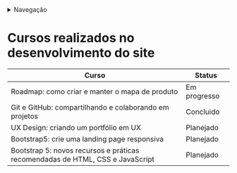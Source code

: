 <details>
    <summary>Navegação</summary>
    <ul>
        <li><a href="../README.md">README</a></li>
        <li><a href="/Desenvolvimento/Tasklist.md">Task List</a></li>
        <li><a href="/Desenvolvimento/Cursos.md">Cursos que realizei para a elaboração do site</a></li>
    </ul>
</details>

# Cursos realizados no desenvolvimento do site

| Curso                                                                         | Status       |
| ----------------------------------------------------------------------------- | ------------ |
| Roadmap: como criar e manter o mapa de produto                                | Em progresso |
| Git e GitHub: compartilhando e colaborando em projetos                        | Concluido    |
| UX Design: criando um portfólio em UX                                         | Planejado    |
| Bootstrap5: crie uma landing page responsiva                                  | Planejado    |
| Bootstrap 5: novos recursos e práticas recomendadas de HTML, CSS e JavaScript | Planejado    |


